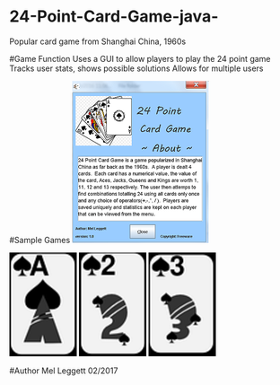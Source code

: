 # 24-Point-Card-Game-java-
Popular card game from Shanghai China, 1960s

#Game Function
Uses a GUI to allow players to play the 24 point game
Tracks user stats, shows possible solutions
Allows for multiple users

#Sample Games
<img src="images/about.png" alt="About the Game"/>

<img src="images/1.png" alt="In Game Play"/>

<img src="images/2.png" alt="Player Statistics"/>

<img src="images/3.png" alt="Multiple User Support"/>

#Author
Mel Leggett 02/2017
